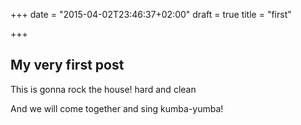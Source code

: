 +++
date = "2015-04-02T23:46:37+02:00"
draft = true
title = "first"

+++



## My very first post

This is gonna rock the house! hard and clean


And we will come together and sing kumba-yumba!
